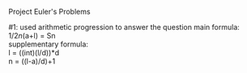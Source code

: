 Project Euler's Problems



#1: used arithmetic progression to answer the question
  main formula:  
    1/2*n*(a+l) = Sn  
  supplementary formula:   
    l = ((int)(l/d))*d  
    n = ((l-a)/d)+1  
